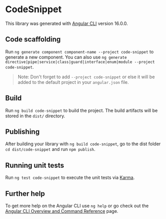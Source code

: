 # CodeSnippet

This library was generated with [Angular CLI](https://github.com/angular/angular-cli) version 16.0.0.

## Code scaffolding

Run `ng generate component component-name --project code-snippet` to generate a new component. You can also use `ng generate directive|pipe|service|class|guard|interface|enum|module --project code-snippet`.
> Note: Don't forget to add `--project code-snippet` or else it will be added to the default project in your `angular.json` file. 

## Build

Run `ng build code-snippet` to build the project. The build artifacts will be stored in the `dist/` directory.

## Publishing

After building your library with `ng build code-snippet`, go to the dist folder `cd dist/code-snippet` and run `npm publish`.

## Running unit tests

Run `ng test code-snippet` to execute the unit tests via [Karma](https://karma-runner.github.io).

## Further help

To get more help on the Angular CLI use `ng help` or go check out the [Angular CLI Overview and Command Reference](https://angular.io/cli) page.
